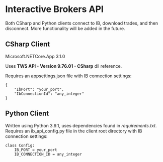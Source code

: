 # Interactive Brokers API

Both CSharp and Python clients connect to IB, download trades, and then disconnect. More functionality will be added in the future. 

## CSharp Client
Microsoft.NETCore.App 3.1.0

Uses __TWS API - Version 9.76.01 - CSharp__ dll reference.

Requires an appsettings.json file with IB connection settings:
```
{
    "IbPort": "your_port",
    "IbConnectionId": "any_integer"
}
```

## Python Client
Written using Python 3.9.1, uses dependencies found in _requirements.txt_.
Requires an ib_api_config.py file in the client root directory with IB connection settings:
```
class Config:
    IB_PORT = your_port
    IB_CONNECTION_ID = any_integer
```